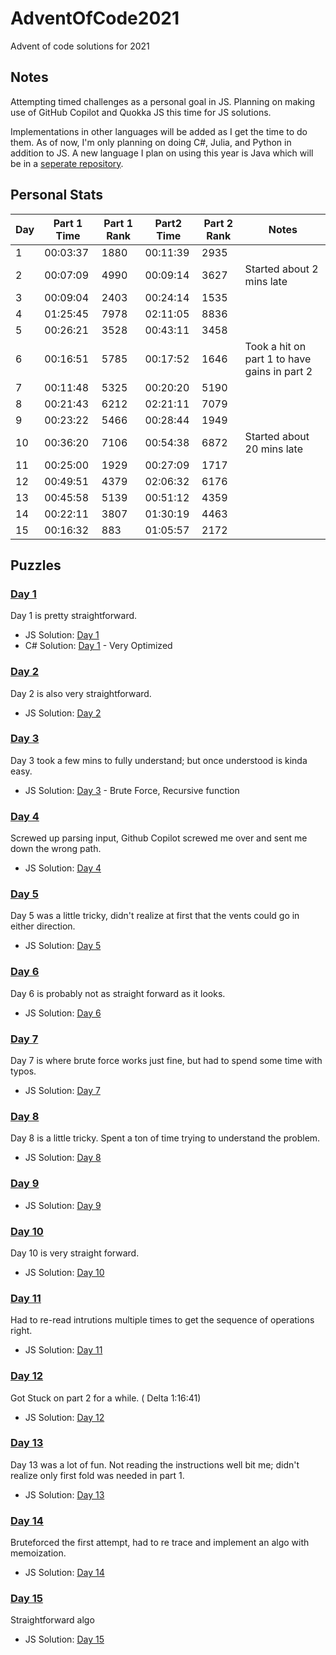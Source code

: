 # AdventOfCode2021
Advent of code solutions for 2021

## Notes
Attempting timed challenges as a personal goal in JS.
Planning on making use of GitHub Copilot and Quokka JS this time for JS solutions. 

Implementations in other languages will be added as I get the time to do them.
As of now, I'm only planning on doing C#, Julia, and Python in addition to JS. A new language I plan on using this year is Java which will be in a [seperate repository](https://github.com/adhokshaja/AdeventOfCode-Java).
## Personal Stats

| Day |Part 1 Time| Part 1 Rank |Part2 Time | Part 2 Rank |Notes|
|--|-----|-----|-----|-----|-----|
|1|00:03:37|1880|00:11:39|2935| |
|2|00:07:09|4990|00:09:14|3627| Started about 2 mins late |
|3|00:09:04|2403|00:24:14|1535| |
|4|01:25:45|7978|02:11:05|8836| |
|5|00:26:21|3528|00:43:11|3458| |
|6|00:16:51|5785|00:17:52|1646| Took a hit on part 1 to have gains in part 2 |
|7|00:11:48|5325|00:20:20|5190||
|8|00:21:43|6212|02:21:11|7079| |
|9|00:23:22|5466|00:28:44|1949| |
|10|00:36:20|7106|00:54:38|6872| Started about 20 mins late |
|11|00:25:00|1929|00:27:09|1717| |
|12|00:49:51|4379|02:06:32|6176| |
|13|00:45:58|5139|00:51:12|4359| |
|14|00:22:11|3807|01:30:19|4463| |
|15|00:16:32|883|01:05:57|2172| |




## Puzzles
### [Day 1](https://adventofcode.com/2021/day/1)
Day 1 is pretty straightforward.
- JS Solution: [Day 1](js/Day1.js)
- C# Solution: [Day 1](cs/day1.csx) - Very Optimized

### [Day 2](https://adventofcode.com/2021/day/2)
Day 2 is also very straightforward.
- JS Solution: [Day 2](js/Day2.js)

### [Day 3](https://adventofcode.com/2021/day/3)
Day 3 took a few mins to fully understand; but once understood is kinda easy. 
- JS Solution: [Day 3](js/Day3.js) - Brute Force, Recursive function

### [Day 4](https://adventofcode.com/2021/day/4)
Screwed up parsing input, Github Copilot screwed me over and sent me down the wrong path.
- JS Solution: [Day 4](js/Day4.js)

### [Day 5](https://adventofcode.com/2021/day/5)
Day 5 was a little tricky, didn't realize at first that the vents could go in either direction.
- JS Solution: [Day 5](js/Day5.js)

### [Day 6](https://adventofcode.com/2021/day/6)
Day 6 is probably not as straight forward as it looks. 
- JS Solution: [Day 6](js/Day6.js)

### [Day 7](https://adventofcode.com/2021/day/7)
Day 7 is where brute force works just fine, but had to spend some time with typos.
- JS Solution: [Day 7](js/Day7.js)


### [Day 8](https://adventofcode.com/2021/day/8)
Day 8 is a little tricky. Spent a ton of time trying to understand the problem.
- JS Solution: [Day 8](js/Day8.js)

### [Day 9](https://adventofcode.com/2021/day/9)

- JS Solution: [Day 9](js/Day9.js)

### [Day 10](https://adventofcode.com/2021/day/10)
Day 10 is very straight forward.
- JS Solution: [Day 10](js/Day10.js)

### [Day 11](https://adventofcode.com/2021/day/11)
Had to re-read intrutions multiple times to get the sequence of operations right.
- JS Solution: [Day 11](js/Day11.js)

### [Day 12](https://adventofcode.com/2021/day/12)
Got Stuck on part 2 for a while. ( Delta 1:16:41)
- JS Solution: [Day 12](js/Day12.js)

### [Day 13](https://adventofcode.com/2021/day/13)
Day 13 was a lot of fun. Not reading the instructions well bit me; didn't realize only first fold  was needed in part 1.
- JS Solution: [Day 13](js/Day13.js)

### [Day 14](https://adventofcode.com/2021/day/14)
Bruteforced the first attempt, had to re trace and implement an algo with memoization.
- JS Solution: [Day 14](js/Day14.js)


### [Day 15](https://adventofcode.com/2021/day/15)
Straightforward algo
- JS Solution: [Day 15](js/Day15.js)
